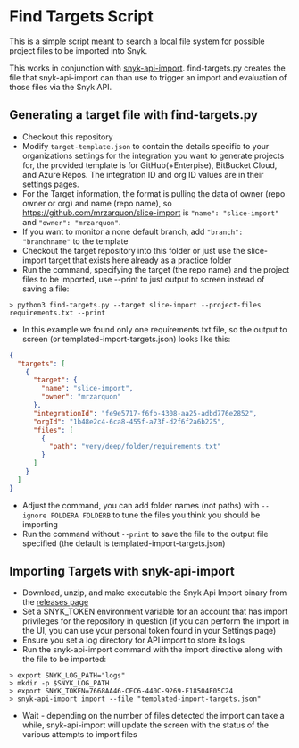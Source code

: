 # Find Targets Script

This is a simple script meant to search a local file system for possible project files to be imported into Snyk.

This works in conjunction with [snyk-api-import](https://github.com/snyk-tech-services/snyk-api-import). find-targets.py creates the file that snyk-api-import can than use to trigger an import and evaluation of those files via the Snyk API.

## Generating a target file with find-targets.py

- Checkout this repository
- Modify `target-template.json` to contain the details specific to your organizations settings for the integration you want to generate projects for, the provided template is for GitHub(+Enterpise), BitBucket Cloud, and Azure Repos. The integration ID and org ID values are in their settings pages.
- For the Target information, the format is pulling the data of owner (repo owner or org) and name (repo name), so https://github.com/mrzarquon/slice-import is `"name": "slice-import"` and `"owner": "mrzarquon"`.
- If you want to monitor a none default branch, add `"branch": "branchname"` to the template
- Checkout the target repository into this folder or just use the slice-import target that exists here already as a practice folder
- Run the command, specifying the target (the repo name) and the project files to be imported, use --print to just output to screen instead of saving a file:

```shell
> python3 find-targets.py --target slice-import --project-files requirements.txt --print
```

- In this example we found only one requirements.txt file, so the output to screen (or templated-import-targets.json) looks like this:

```json
{
  "targets": [
    {
      "target": {
        "name": "slice-import",
        "owner": "mrzarquon"
      },
      "integrationId": "fe9e5717-f6fb-4308-aa25-adbd776e2852",
      "orgId": "1b48e2c4-6ca8-455f-a73f-d2f6f2a6b225",
      "files": [
        {
          "path": "very/deep/folder/requirements.txt"
        }
      ]
    }
  ]
}
```

- Adjust the command, you can add folder names (not paths) with `--ignore FOLDERA FOLDERB` to tune the files you think you should be importing
- Run the command without `--print` to save the file to the output file specified (the default is templated-import-targets.json)

## Importing Targets with snyk-api-import

- Download, unzip, and make executable the Snyk Api Import binary from the [releases page](https://github.com/snyk-tech-services/snyk-api-import/releases)
- Set a SNYK_TOKEN environment variable for an account that has import privileges for the repository in question (if you can perform the import in the UI, you can use your personal token found in your Settings page)
- Ensure you set a log directory for API import to store its logs
- Run the snyk-api-import command with the import directive along with the file to be imported:

```shell
> export SNYK_LOG_PATH="logs"
> mkdir -p $SNYK_LOG_PATH
> export SNYK_TOKEN=7668AA46-CEC6-440C-9269-F18504E05C24
> snyk-api-import import --file "templated-import-targets.json"
```

- Wait - depending on the number of files detected the import can take a while, snyk-api-import will update the screen with the status of the various attempts to import files
